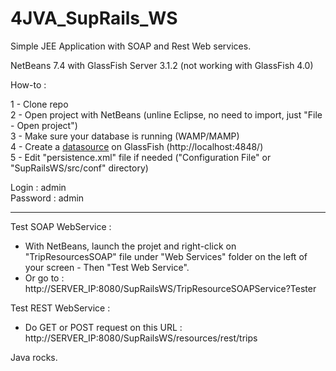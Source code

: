 4JVA_SupRails_WS
================

Simple JEE Application with SOAP and Rest Web services.

NetBeans 7.4 with GlassFish Server 3.1.2 (not working with GlassFish 4.0)


How-to :

1 - Clone repo<br/>
2 - Open project with NetBeans (unline Eclipse, no need to import, just "File - Open project")<br/>
3 - Make sure your database is running (WAMP/MAMP)<br/>
4 - Create a [datasource](http://itsolutionsforall.com/datasource_jpa.php) on GlassFish (http://localhost:4848/)<br/>
5 - Edit "persistence.xml" file if needed ("Configuration File" or "SupRailsWS/src/conf" directory)


Login : admin<br/>
Password : admin

-----------------------

Test SOAP WebService :

* With NetBeans, launch the projet and right-click on "TripResourcesSOAP" file under "Web Services" folder on the left of your screen - Then "Test Web Service".
* Or go to : http://SERVER_IP:8080/SupRailsWS/TripResourceSOAPService?Tester

Test REST WebService :

* Do GET or POST request on this URL : 
http://SERVER_IP:8080/SupRailsWS/resources/rest/trips

Java rocks.
